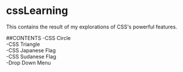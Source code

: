 # cssLearning
This contains the result of my explorations of CSS's powerful features.

##CONTENTS
-CSS Circle<br/>
-CSS Triangle<br/>
-CSS Japanese Flag<br/>
-CSS Sudanese Flag<br/>
-Drop Down Menu
